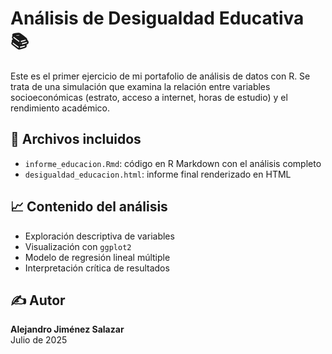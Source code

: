 # Análisis de Desigualdad Educativa 📚

Este es el primer ejercicio de mi portafolio de análisis de datos con R. Se trata de una simulación que examina la relación entre variables socioeconómicas (estrato, acceso a internet, horas de estudio) y el rendimiento académico.

## 📂 Archivos incluidos

- `informe_educacion.Rmd`: código en R Markdown con el análisis completo
- `desigualdad_educacion.html`: informe final renderizado en HTML

## 📈 Contenido del análisis

- Exploración descriptiva de variables
- Visualización con `ggplot2`
- Modelo de regresión lineal múltiple
- Interpretación crítica de resultados

## ✍️ Autor

**Alejandro Jiménez Salazar**  
Julio de 2025
